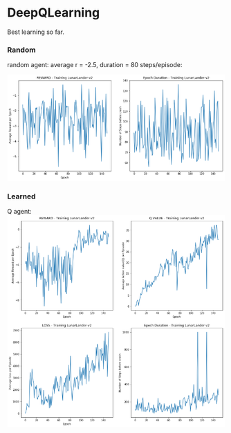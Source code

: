 # DeepQLearning

Best learning so far. 

### Random 
random agent: average r = -2.5, duration = 80 steps/episode:

<img src="https://raw.githubusercontent.com/celisun/2017-18Playing_Atari_with_DeepQLearning/master/results-random.png" width="600">

### Learned
Q agent: 
<img src="https://raw.githubusercontent.com/celisun/2017-18Playing_Atari_with_DeepQLearning/master/results-Q.png" width="600">
